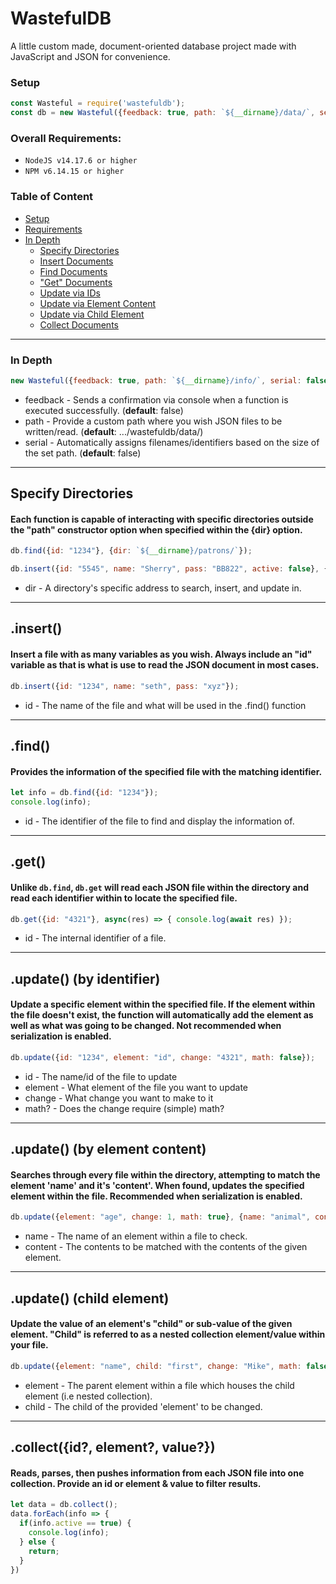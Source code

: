# WastefulDB
A little custom made, document-oriented database project made with JavaScript and JSON for convenience.


### Setup
```js
const Wasteful = require('wastefuldb');
const db = new Wasteful({feedback: true, path: `${__dirname}/data/`, serial: true});
```

### Overall Requirements:
- `NodeJS v14.17.6 or higher`
- `NPM v6.14.15 or higher`

### Table of Content
- [Setup](#setup)
- [Requirements](#overall-requirements)
- [In Depth](#in-depth)
  - [Specify Directories](#specify-directories)
  - [Insert Documents](#insert)
  - [Find Documents](#find)
  - ["Get" Documents](#get)
  - [Update via IDs](#update-by-identifier)
  - [Update via Element Content](#update-by-element-content)
  - [Update via Child Element](#update-child-element)
  - [Collect Documents](#collectid-element-value)

___

### In Depth
```js
new Wasteful({feedback: true, path: `${__dirname}/info/`, serial: false});
```
* feedback - Sends a confirmation via console when a function is executed successfully. (__default__: false)
* path - Provide a custom path where you wish JSON files to be written/read. (__default__: .../wastefuldb/data/)
* serial - Automatically assigns filenames/identifiers based on the size of the set path. (__default__: false)

___

## Specify Directories
#### Each function is capable of interacting with specific directories outside the "path" constructor option when specified within the {dir} option.
```js
db.find({id: "1234"}, {dir: `${__dirname}/patrons/`});

db.insert({id: "5545", name: "Sherry", pass: "BB822", active: false}, {dir: `${__dirname}/accounts/`});
```
* dir - A directory's specific address to search, insert, and update in.

___

## .insert()
#### Insert a file with as many variables as you wish. __Always__ include an "id" variable as that is what is use to read the JSON document in most cases.
```js
db.insert({id: "1234", name: "seth", pass: "xyz"});
```
* id - The name of the file and what will be used in the .find() function

___

## .find()
#### Provides the information of the specified file with the matching identifier.
```js
let info = db.find({id: "1234"});
console.log(info);
```
* id - The identifier of the file to find and display the information of.

___

## .get()
#### Unlike `db.find`, `db.get` will read each JSON file within the directory and read each identifier within to locate the specified file.
```js
db.get({id: "4321"}, async(res) => { console.log(await res) });
```
* id - The internal identifier of a file.

___

## .update() (by identifier)
#### Update a specific element within the specified file. If the element within the file doesn't exist, the function will automatically add the element as well as what was going to be changed. Not recommended when serialization is enabled.
```js
db.update({id: "1234", element: "id", change: "4321", math: false});
```
* id - The name/id of the file to update
* element - What element of the file you want to update
* change - What change you want to make to it
* math? - Does the change require (simple) math?

___

## .update() (by element content)
#### Searches through every file within the directory, attempting to match the element 'name' and it's 'content'. When found, updates the specified element within the file. Recommended when serialization is enabled.
```js
db.update({element: "age", change: 1, math: true}, {name: "animal", content: "fox"});
```
* name - The name of an element within a file to check.
* content - The contents to be matched with the contents of the given element.

___


## .update() (child element)
#### Update the value of an element's "child" or sub-value of the given element. "Child" is referred to as a nested collection element/value within your file.
```js
db.update({element: "name", child: "first", change: "Mike", math: false}, {name: "animal", content: "fox"});
```
* element - The parent element within a file which houses the child element (i.e nested collection).
* child - The child of the provided 'element' to be changed.

___


## .collect({id?, element?, value?})
#### Reads, parses, then pushes information from each JSON file into one collection. Provide an id or element & value to filter results.
```js
let data = db.collect();
data.forEach(info => {
  if(info.active == true) {
    console.log(info);
  } else {
    return;
  }
})
```
